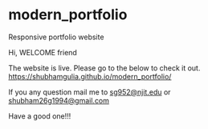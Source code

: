 # modern_portfolio
Responsive portfolio website

Hi, WELCOME friend

The website is live. 
Please go to the below to check it out.
https://shubhamgulia.github.io/modern_portfolio/

If you any question mail me to sg952@njit.edu or shubham26g1994@gmail.com

Have a good one!!!
